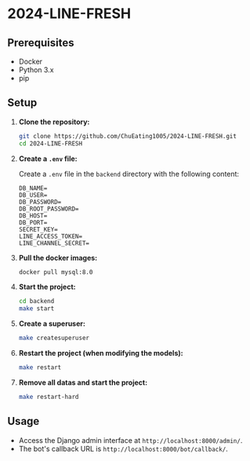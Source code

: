 # 2024-LINE-FRESH

## Prerequisites

- Docker
- Python 3.x
- pip

## Setup

1. **Clone the repository:**

   ```bash
   git clone https://github.com/ChuEating1005/2024-LINE-FRESH.git
   cd 2024-LINE-FRESH
   ```

2. **Create a `.env` file:**

   Create a `.env` file in the `backend` directory with the following content:

   ```env
   DB_NAME=
   DB_USER=
   DB_PASSWORD=
   DB_ROOT_PASSWORD=
   DB_HOST=
   DB_PORT=
   SECRET_KEY=
   LINE_ACCESS_TOKEN=
   LINE_CHANNEL_SECRET=
   ```

4. **Pull the docker images:**

   ```bash
   docker pull mysql:8.0
   ```


3. **Start the project:**

   ```bash
   cd backend
   make start
   ```

4. **Create a superuser:**

   ```bash
   make createsuperuser
   ```

5. **Restart the project (when modifying the models):**

   ```bash
   make restart
   ```

6. **Remove all datas and start the project:**

   ```bash
   make restart-hard
   ```

## Usage

- Access the Django admin interface at `http://localhost:8000/admin/`.
- The bot's callback URL is `http://localhost:8000/bot/callback/`.

